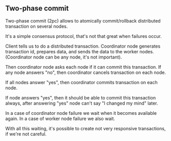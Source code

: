 ## Two-phase commit 

Two-phase commit (2pc) allows to atomically commit/rollback distributed 
transaction on several nodes.

It's a simple consensus protocol, that's not that great when failures occur. 

Client tells us to do a distributed transaction.
Coordinator node generates transaction id, prepares data, and sends the data
to the worker nodes. (Coordinator node can be any node, it's not important).

Then coordinator node asks each node if it can commit this transaction.
If any node answers "no", then coordinator cancels transaction on each node.

If all nodes answer "yes", then coordinator commits transaction on each node.

If node answers "yes", then it should be able to commit this transaction always, after
answering "yes" node can't say "I changed my mind" later.

In a case of coordinator node failure we wait when it becomes available again.
In a case of worker node failure we also wait.

With all this waiting, it's possible to create not very responsive transactions, if we're not
careful.
